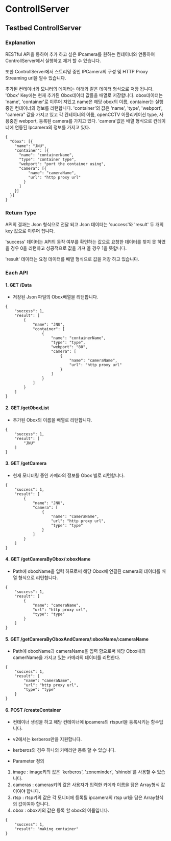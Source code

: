 # ControllServer

## Testbed ControllServer

### Explanation

RESTful API을 통하여 추가 하고 싶은 IPcamera를 원하는 컨테이너와 연동하여 ControllServer에서 실행하고 제거 할 수 있습니다.

또한 ControllServer에서 스트리밍 중인 IPCamera의 구성 및 HTTP Proxy Streaming url을 알수 있습니다.

추가된 컨테이너와 모니터의 데이터는 아래와 같은 데이터 형식으로 저장 됩니다.
'Obox' Key에는 현재 추가된 Obox데이터 값들을 배열로 저장합니다.
obox데이터는 'name', 'container'로 이루어 져있고 name은 해당 obox의 이름, container는 실행 중인 컨테이너의 정보를 리턴합니다.
'container'의 값은 'name', 'type', 'webport', "camera" 값을 가지고 있고 각 컨테이너의 이름, openCCTV 어플리케이션 type, 사용중인 webport, 등록된 camera를 가지고 있다.
'camera'값은 배열 형식으로 컨테이너에 연동된 Ipcamera의 정보를 가지고 있다.
```
{
  "Obox": [{
    "name": "JNU",
    "container": [{
      "name": "containerName",
      "type": "container type",
      "webport": "port the container using",
      "camera": [{
          "name": "cameraName",
          "url": "http proxy url"
        }
      ]
    }]
  }]
}
```

### Return Type

API의 결과는 Json 형식으로 전달 되고 Json 데이터는 'success'와 'result' 두 개의 key 값으로 이루어 집니다.

'success' 데이터는 API의 동작 여부를 확인하는 값으로 요청한 데이터를 찾지 못 하였을 경우 0을 리턴하고 성공적으로 값을 가져 올 경우 1을 뜻합니다.

'result' 데이터는 요청 데이터를 배열 형식으로 값을 저장 하고 있습니다.


### Each API

#### 1. GET /Data

- 저장된 Json 파일의 Obox배열을 리턴합니다.

```
{
    "success": 1,
    "result": [
        {
            "name": "JNU",
            "container": [
                {
                    "name": "containerName",
                    "type": "type",
                    "webport": "80",
                    "camera": [
                        {
                            "name": "cameraName",
                            "url": "http proxy url"
                        }
                    ]
                }
            ]
        }
    ]
}
```

#### 2. GET /getOboxList

- 추가된 Obox의 이름을 배열로 리턴합니다.

```
{
    "success": 1,
    "result": [
        "JNU"
    ]
}
```

#### 3. GET /getCamera

- 현재 모니터링 중인 카메라의 정보를 Obox 별로 리턴합니다.

```
{
    "success": 1,
    "result": [
        {
            "name": "JNU",
            "camera": [
                {
                    "name": "cameraName",
                    "url": "http proxy url",
                    "type": "type"
                }
            ]
        }
    ]
}
```

#### 4. GET /getCameraByObox/:oboxName

- Path에 oboxName을 입력 하므로써 해당 Obox에 연결된 camera의 데이터를 배열 형식으로 리턴합니다.

```
{
    "success": 1,
    "result": [
        {
            "name": "cameraName",
            "url": "http proxy url",
            "type": "type"
        }
    ]
}
```

#### 5. GET /getCameraByOboxAndCamera/:oboxName/:cameraName

- Path에 oboxName과 cameraName을 입력 함으로써 해당 Obox내의 camerName을 가지고 있는 카메라의 데이터를 리턴한다.

```
{
    "success": 1,
    "result": {
        "name": "cameraName",
        "url": "http proxy url",
        "type": "type"
    }
}
```

#### 6. POST /createContainer

- 컨테이너 생성을 하고 해당 컨테이너에 ipcamera의 rtspurl을 등록시키는 함수입니다.
- v2에서는 kerberos만을 지원합니다.
- kerberos의 경우 하나의 카메라만 등록 할 수 있습니다.


- Parameter 정의
 1. image : image키의 값은 'kerberos', 'zoneminder', 'shinobi'를 사용할 수 있습니다.
 2. cameras : cameras키의 값은 사용자가 입력한 카메라 이름을 담은 Array형식 값이여야 합니다.
 3. rtsp : rtsp키의 값은 각 모니터에 등록될 ipcamera의 rtsp url을 담은 Array형식의 값이여야 합니다.
 4. obox : obox키의 값은 등록 할 obox의 이름입니다.

```
{
    "success": 1,
    "result": "making container"
}
```
